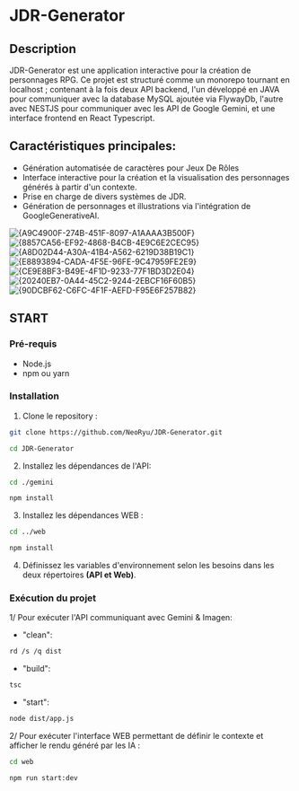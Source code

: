 # JDR-Generator

## Description
JDR-Generator est une application interactive pour la création de personnages RPG. Ce projet est structuré comme un
monorepo tournant en localhost ; contenant à la fois deux API backend, l'un développé en JAVA pour communiquer avec la
database MySQL ajoutée via FlywayDb, l'autre avec NESTJS pour communiquer avec les API de Google Gemini, et une
interface frontend en React Typescript.

## Caractéristiques principales: 
- Génération automatisée de caractères pour Jeux De Rôles
- Interface interactive pour la création et la visualisation des personnages générés à partir d'un contexte.
- Prise en charge de divers systèmes de JDR.
- Génération de personnages et illustrations via l'intégration de GoogleGenerativeAI.

![{A9C4900F-274B-451F-8097-A1AAAA3B500F}](https://github.com/user-attachments/assets/d60becac-93b7-4940-a3fc-5e1d26516053)
![{8857CA56-EF92-4868-B4CB-4E9C6E2CEC95}](https://github.com/user-attachments/assets/f3972e04-553b-4e44-ac17-6f5fbbb517d4)
![{A8D02D44-A30A-41B4-A562-6219D38B19C1}](https://github.com/user-attachments/assets/78b3df51-f65c-483c-9311-a40c00f8344c)
![{E8893894-CADA-4F5E-96FE-9C47959FE2E9}](https://github.com/user-attachments/assets/58a7e538-0037-4ea4-93eb-a61fd597e1c1)
![{CE9E8BF3-B49E-4F1D-9233-77F1BD3D2E04}](https://github.com/user-attachments/assets/9781b1b9-d458-491f-9edd-7d566c5b3536)
![{20240EB7-0A44-45C2-9244-2EBCF16F60B5}](https://github.com/user-attachments/assets/35336cfb-e2b8-445d-905a-cbe03c6d761a)
![{90DCBF62-C6FC-4F1F-AEFD-F95E6F257B82}](https://github.com/user-attachments/assets/e1bfb0bd-8f70-4b66-b7b3-dda68f52739a)


## START

### Pré-requis
- Node.js
- npm ou yarn

### Installation
1. Clone le repository :
```bash
git clone https://github.com/NeoRyu/JDR-Generator.git
```
```bash
cd JDR-Generator
```

2. Installez les dépendances de l'API:
```bash
cd ./gemini
```
```bash
npm install
```

3. Installez les dépendances WEB :
```bash
cd ../web
```
```bash
npm install
```

4. Définissez les variables d'environnement selon les besoins dans les deux répertoires **(API et Web)**.

### Exécution du projet 
1/ Pour exécuter l'API communiquant avec Gemini & Imagen:
  
- "clean": 
```bash
rd /s /q dist
```
- "build": 
```bash
tsc
```
- "start": 
```bash
node dist/app.js
```

2/ Pour exécuter l'interface WEB permettant de définir le contexte et afficher le rendu généré par les IA :

```bash
cd web
```
```bash
npm run start:dev
```
